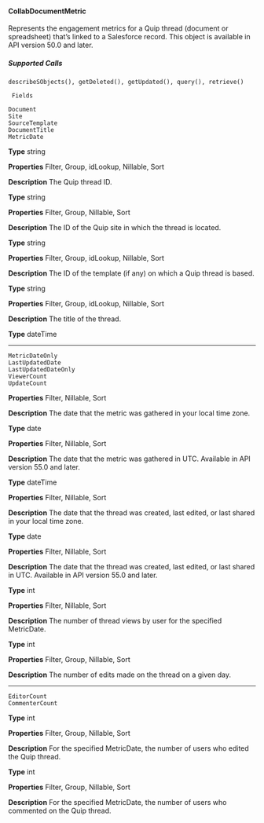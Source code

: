 #### CollabDocumentMetric

Represents the engagement metrics for a Quip thread (document or spreadsheet) that’s linked to a Salesforce record. This object is
available in API version 50.0 and later.

##### Supported Calls
```
describeSObjects(), getDeleted(), getUpdated(), query(), retrieve()

 Fields

```
```
Document
Site
SourceTemplate
DocumentTitle
MetricDate

```

**Type**
string

**Properties**
Filter, Group, idLookup, Nillable, Sort

**Description**
The Quip thread ID.

**Type**
string

**Properties**
Filter, Group, Nillable, Sort

**Description**
The ID of the Quip site in which the thread is located.

**Type**
string

**Properties**
Filter, Group, idLookup, Nillable, Sort

**Description**
The ID of the template (if any) on which a Quip thread is based.

**Type**
string

**Properties**
Filter, Group, idLookup, Nillable, Sort

**Description**
The title of the thread.

**Type**
dateTime


-----

```
MetricDateOnly
LastUpdatedDate
LastUpdatedDateOnly
ViewerCount
UpdateCount

```

**Properties**
Filter, Nillable, Sort

**Description**
The date that the metric was gathered in your local time zone.

**Type**
date

**Properties**
Filter, Nillable, Sort

**Description**
The date that the metric was gathered in UTC. Available in API version 55.0 and later.

**Type**
dateTime

**Properties**
Filter, Nillable, Sort

**Description**
The date that the thread was created, last edited, or last shared in your local time zone.

**Type**
date

**Properties**
Filter, Nillable, Sort

**Description**
The date that the thread was created, last edited, or last shared in UTC. Available in API version
55.0 and later.

**Type**
int

**Properties**
Filter, Nillable, Sort

**Description**
The number of thread views by user for the specified MetricDate.

**Type**
int

**Properties**
Filter, Group, Nillable, Sort

**Description**
The number of edits made on the thread on a given day.


-----

```
EditorCount
CommenterCount

```

**Type**
int

**Properties**
Filter, Group, Nillable, Sort

**Description**
For the specified MetricDate, the number of users who edited the Quip thread.

**Type**
int

**Properties**
Filter, Group, Nillable, Sort

**Description**
For the specified MetricDate, the number of users who commented on the Quip thread.

